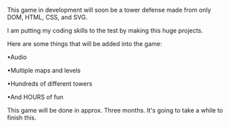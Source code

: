 This game in development will soon be a tower defense made from only DOM, HTML, CSS, and SVG.



I am putting my coding skills to the test by making this huge projects.



Here are some things that will be added into the game:



•Audio

•Multiple maps and levels

•Hundreds of different towers

•And HOURS of fun



This game will be done in approx. Three months.  It's going to take a while to finish this.
